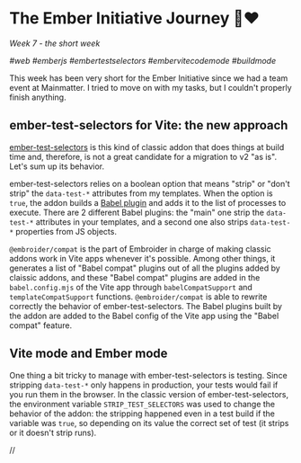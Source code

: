 # The Ember Initiative Journey 🐹❤️

_Week 7 - the short week_

_#web #emberjs #embertestselectors #embervitecodemode #buildmode_

This week has been very short for the Ember Initiative since we had a team event at Mainmatter. I tried to move on with my tasks, but I couldn't properly finish anything.

## ember-test-selectors for Vite: the new approach

[ember-test-selectors](https://github.com/mainmatter/ember-test-selectors) is this kind of classic addon that does things at build time and, therefore, is not a great candidate for a migration to v2 "as is". Let's sum up its behavior.

ember-test-selectors relies on a boolean option that means "strip" or "don't strip" the `data-test-*` attributes from my templates. When the option is `true`, the addon builds a [Babel plugin](https://babeljs.io/docs/plugins/#plugin-development) and adds it to the list of processes to execute. There are 2 different Babel plugins: the "main" one strip the `data-test-*` attributes in your templates, and a second one also strips `data-test-*` properties from JS objects.

`@embroider/compat` is the part of Embroider in charge of making classic addons work in Vite apps whenever it's possible. Among other things, it generates a list of "Babel compat" plugins out of all the plugins added by claissic addons, and these "Babel compat" plugins are added in the `babel.config.mjs` of the Vite app through `babelCompatSupport` and `templateCompatSupport` functions. `@embroider/compat` is able to rewrite correctly the behavior of ember-test-selectors. The Babel plugins built by the addon are added to the Babel config of the Vite app using the "Babel compat" feature.

## Vite mode and Ember mode

One thing a bit tricky to manage with ember-test-selectors is testing. Since stripping `data-test-*` only happens in production, your tests would fail if you run them in the browser. In the classic version of ember-test-selectors, the environment variable `STRIP_TEST_SELECTORS` was used to change the behavior of the addon: the stripping happened even in a test build if the variable was `true`, so depending on its value the correct set of test (it strips or it doesn't strip runs). 

//
